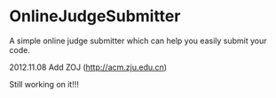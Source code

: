 OnlineJudgeSubmitter
====================

A simple online judge submitter which can help you easily submit your code.

2012.11.08 Add ZOJ (http://acm.zju.edu.cn)

Still working on it!!!